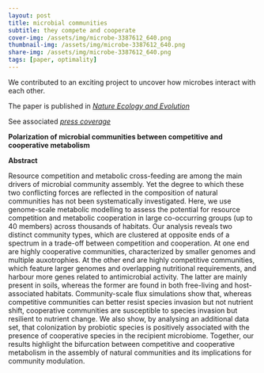 ```yaml
---
layout: post
title: microbial communities
subtitle: they compete and cooperate
cover-img: /assets/img/microbe-3387612_640.png
thumbnail-img: /assets/img/microbe-3387612_640.png
share-img: /assets/img/microbe-3387612_640.png
tags: [paper, optimality]
---
```


We contributed to an exciting project to uncover how microbes interact with each other. 

The paper is published in [*Nature Ecology and Evolution*](https://www.nature.com/articles/s41559-020-01353-4)

See associated [*press coverage*](https://www.sciencedaily.com/releases/2021/01/210104114109.htm)

**Polarization of microbial communities between competitive and cooperative metabolism**

**Abstract** 

Resource competition and metabolic cross-feeding are among the main drivers of microbial community assembly. 
Yet the degree to which these two conflicting forces are reflected in the composition of natural communities has not been systematically investigated. 
Here, we use genome-scale metabolic modelling to assess the potential for resource competition and metabolic cooperation in large co-occurring groups 
(up to 40 members) across thousands of habitats. Our analysis reveals two distinct community types, which are clustered at opposite ends of a spectrum 
in a trade-off between competition and cooperation. At one end are highly cooperative communities, characterized by smaller genomes and multiple auxotrophies. 
At the other end are highly competitive communities, which feature larger genomes and overlapping nutritional requirements, and harbour more genes related 
to antimicrobial activity. The latter are mainly present in soils, whereas the former are found in both free-living and host-associated habitats. 
Community-scale flux simulations show that, whereas competitive communities can better resist species invasion but not nutrient shift, 
cooperative communities are susceptible to species invasion but resilient to nutrient change. We also show, by analysing an additional data set, 
that colonization by probiotic species is positively associated with the presence of cooperative species in the recipient microbiome. 
Together, our results highlight the bifurcation between competitive and cooperative metabolism in the assembly of natural communities and 
its implications for community modulation.






